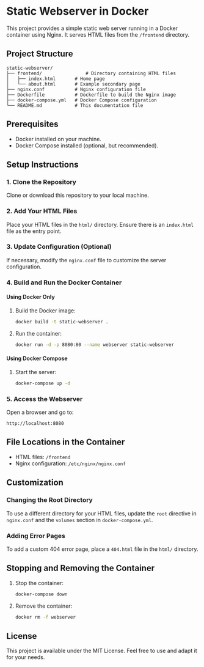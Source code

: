 # Static Webserver in Docker

This project provides a simple static web server running in a Docker container using Nginx. It serves HTML files from the `/frontend` directory.

## Project Structure
```
static-webserver/
├── frontend/                # Directory containing HTML files
│   ├── index.html       # Home page
│   └── about.html       # Example secondary page
├── nginx.conf           # Nginx configuration file
├── Dockerfile           # Dockerfile to build the Nginx image
├── docker-compose.yml   # Docker Compose configuration
└── README.md            # This documentation file
```

## Prerequisites
- Docker installed on your machine.
- Docker Compose installed (optional, but recommended).

## Setup Instructions

### 1. Clone the Repository
Clone or download this repository to your local machine.

### 2. Add Your HTML Files
Place your HTML files in the `html/` directory. Ensure there is an `index.html` file as the entry point.

### 3. Update Configuration (Optional)
If necessary, modify the `nginx.conf` file to customize the server configuration.

### 4. Build and Run the Docker Container

#### Using Docker Only
1. Build the Docker image:
   ```bash
   docker build -t static-webserver .
   ```
2. Run the container:
   ```bash
   docker run -d -p 8080:80 --name webserver static-webserver
   ```

#### Using Docker Compose
1. Start the server:
   ```bash
   docker-compose up -d
   ```

### 5. Access the Webserver
Open a browser and go to:
```
http://localhost:8080
```

## File Locations in the Container
- HTML files: `/frontend`
- Nginx configuration: `/etc/nginx/nginx.conf`

## Customization
### Changing the Root Directory
To use a different directory for your HTML files, update the `root` directive in `nginx.conf` and the `volumes` section in `docker-compose.yml`.

### Adding Error Pages
To add a custom 404 error page, place a `404.html` file in the `html/` directory.

## Stopping and Removing the Container
1. Stop the container:
   ```bash
   docker-compose down
   ```
2. Remove the container:
   ```bash
   docker rm -f webserver
   ```

## License
This project is available under the MIT License. Feel free to use and adapt it for your needs.

